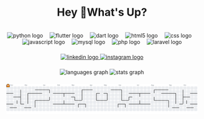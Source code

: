 
<h1 align="center">Hey 👋What's Up?</h1>


<br clear="both">

<div align="center">
  <img src="https://skillicons.dev/icons?i=py" height="50" alt="python logo"  />
  <img width="10" />
  <img src="https://cdn.jsdelivr.net/gh/devicons/devicon/icons/flutter/flutter-original.svg" height="50" alt="flutter logo"  />
  <img width="10" />
  <img src="https://cdn.jsdelivr.net/gh/devicons/devicon/icons/dart/dart-original.svg" height="50" alt="dart logo"  />
  <img width="10" />
  <img src="https://cdn.jsdelivr.net/gh/devicons/devicon/icons/html5/html5-original.svg" height="50" alt="html5 logo"  />
  <img width="10" />
  <img src="https://cdn.jsdelivr.net/gh/devicons/devicon/icons/css3/css3-original.svg" height="50" alt="css logo"  />
  <img width="10" />
  <img src="https://cdn.jsdelivr.net/gh/devicons/devicon/icons/javascript/javascript-original.svg" height="50" alt="javascript logo"  />
  <img width="10" />
  <img src="https://cdn.jsdelivr.net/gh/devicons/devicon/icons/mysql/mysql-original.svg" height="50" alt="mysql logo"  />
  <img width="10" />
  <img src="https://cdn.jsdelivr.net/gh/devicons/devicon/icons/php/php-original.svg" height="50" alt="php logo"  />
  <img width="10" />
  <img src="https://cdn.jsdelivr.net/gh/devicons/devicon/icons/laravel/laravel-original.svg" height="50" alt="laravel logo"  />
</div>

###

<div align="center">
  <a href="https://www.linkedin.com/in/kalillopes/" target="_blank">
    <img src="https://img.shields.io/static/v1?message=LinkedIn&logo=linkedin&label=&color=0077B5&logoColor=white&labelColor=&style=for-the-badge" height="25" alt="linkedin logo"  />
  </a>
  <a href="https://www.instagram.com/kalillopess/" target="_blank">
    <img src="https://img.shields.io/static/v1?message=Instagram&logo=instagram&label=&color=E4405F&logoColor=white&labelColor=&style=for-the-badge" height="25" alt="instagram logo"  />
  </a>
</div>

###


###

<div align="center">
  <img src="https://github-readme-stats.vercel.app/api/top-langs?username=kalilll&locale=en&hide_title=false&layout=compact&card_width=320&langs_count=5&theme=city_lights&hide_border=true&order=2" height="200" alt="languages graph"  />
  <img src="https://github-readme-stats.vercel.app/api?username=kalilll&hide_title=true&hide_rank=false&show_icons=true&include_all_commits=true&count_private=true&disable_animations=false&theme=city_lights&locale=pt-br&hide_border=true&order=1" height="200" alt="stats graph"  />
</div>

###

<picture>
  <source media="(prefers-color-scheme: dark)" srcset="https://raw.githubusercontent.com/kalilll/kalilll/output/pacman-contribution-graph-dark.svg">
  <source media="(prefers-color-scheme: light)" srcset="https://raw.githubusercontent.com/kalilll/kalilll/output/pacman-contribution-graph.svg">
  <img alt="pacman contribution graph" src="https://raw.githubusercontent.com/kalilll/kalilll/output/pacman-contribution-graph.svg">
</picture>

###
